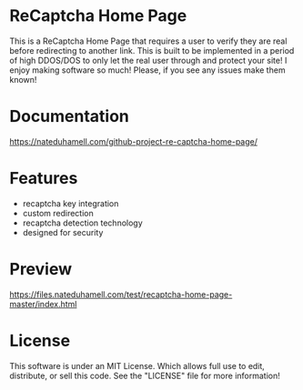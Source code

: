 ReCaptcha Home Page 
====================================
This is a ReCaptcha Home Page that requires a user to verify they are real before redirecting to another link.
This is built to be implemented in a period of high DDOS/DOS to only let the real user through and protect your site!
I enjoy making software so much! Please, if you see any issues make them known! 

Documentation
==============
https://nateduhamell.com/github-project-re-captcha-home-page/

Features
===============
* recaptcha key integration
* custom redirection
* recaptcha detection technology
* designed for security

Preview
===============
https://files.nateduhamell.com/test/recaptcha-home-page-master/index.html

License
==========
This software is under an MIT License. Which allows full use to edit, distribute, or sell this code.
See the "LICENSE" file for more information!
